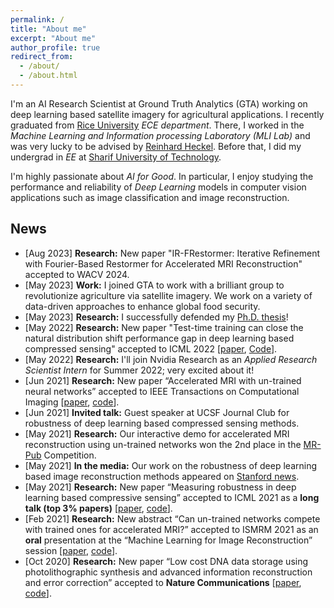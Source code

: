 ```yaml
---
permalink: /
title: "About me"
excerpt: "About me"
author_profile: true
redirect_from: 
  - /about/
  - /about.html
---
```


I'm an AI Research Scientist at Ground Truth Analytics (GTA) working on deep learning based satellite imagery for agricultural applications.
I recently graduated from [Rice University](https://eceweb.rice.edu/) _ECE department_. There, I worked in the _Machine Learning and Information processing Laboratory (MLI Lab)_ and was very lucky to be advised by [Reinhard Heckel](http://reinhardheckel.com/). 
Before that, I did my undergrad in _EE_ at [Sharif University of Technology](http://ee.sharif.edu/~web/en/).
  
I'm highly passionate about _AI for Good_. In particular, I enjoy studying the performance and reliability of _Deep Learning_ models in computer vision applications such as image classification and image reconstruction. 

## News

+ [Aug 2023] **Research:** New paper "IR-FRestormer: Iterative Refinement with Fourier-Based Restormer for Accelerated MRI Reconstruction" accepted to WACV 2024.
+ [May 2023] **Work:** I joined GTA to work with a brilliant group to revolutionize agriculture via satellite imagery. We work on a variety of data-driven approaches to enhance global food security.
+ [May 2023] **Research:** I successfully defended my [Ph.D. thesis](https://scholarship.rice.edu/handle/1911/115153)!
+ [May 2022] **Research:** New paper "Test-time training can close the natural distribution shift performance gap in deep learning based compressed sensing" accepted to ICML 2022 [[paper](https://arxiv.org/pdf/2204.07204), [Code](https://github.com/MLI-lab/ttt_for_deep_learning_cs)].
+ [May 2022] **Research:** I'll join Nvidia Research as an _Applied Research Scientist Intern_ for Summer 2022; very excited about it!
+ [Jun 2021] **Research:** New paper “Accelerated MRI with un-trained neural networks” accepted to IEEE Transactions on Computational Imaging [[paper](https://arxiv.org/pdf/2007.02471), [code](https://github.com/MLI-lab/ConvDecoder)].
+ [Jun 2021] **Invited talk:** Guest speaker at UCSF Journal Club for robustness of deep learning based compressed sensing methods.
+ [May 2021] **Research:** Our interactive demo for accelerated MRI reconstruction using un-trained networks won the 2nd place in the [MR-Pub](https://ismrm.github.io/mrpub/) Competition.
+ [May 2021] **In the media:** Our work on the robustness of deep learning based image reconstruction methods appeared on [Stanford news](https://hai.stanford.edu/news/can-ai-create-faster-more-reliable-mri-scans).
+ [May 2021] **Research:** New paper “Measuring robustness in deep learning based compressive sensing” accepted to ICML 2021 as a **long talk (top 3% papers)** [[paper](https://proceedings.mlr.press/v139/darestani21a.html), [code](https://github.com/MLI-lab/Robustness-CS)].
+ [Feb 2021] **Research:** New abstract “Can un-trained networks compete with trained ones for accelerated MRI?” accepted to ISMRM 2021 as an **oral** presentation at the “Machine Learning for Image Reconstruction” session [[paper](https://index.mirasmart.com/ISMRM2021/PDFfiles/0271.html), [code](https://github.com/MLI-lab/ConvDecoder)]. 
+ [Oct 2020] **Research:** New paper “Low cost DNA data storage using photolithographic synthesis and advanced information reconstruction and error correction” accepted to **Nature Communications** [[paper](https://www.nature.com/articles/s41467-020-19148-3), [code](https://github.com/MLI-lab/noisy_dna_data_storage)].

<script type='text/javascript' id='clustrmaps' src='//cdn.clustrmaps.com/map_v2.js?cl=ffffff&w=150&t=n&d=NcLP4mVk13rbqSFKS2RfRdGdeF5152TzEB6AWF_QY58'></script>
